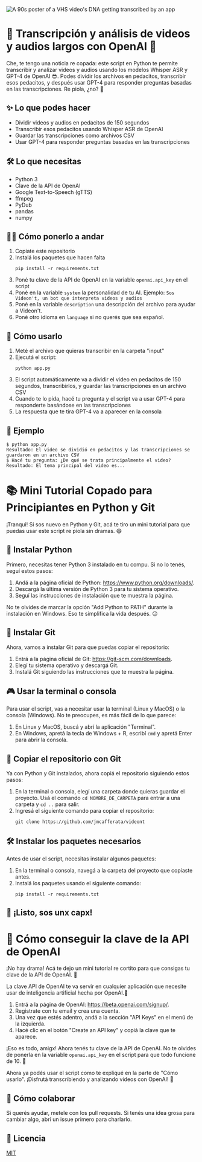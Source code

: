 ![A 90s poster of a VHS video's DNA getting transcribed by an app](https://github.com/jmcafferata/videont/blob/master/videont-cover.jpg?raw=true)

# 🚀 Transcripción y análisis de videos y audios largos con OpenAI 🎥

Che, te tengo una noticia re copada: este script en Python te permite transcribir y analizar videos y audios usando los modelos Whisper ASR y GPT-4 de OpenAI 😎. Podes dividir los archivos en pedacitos, transcribir esos pedacitos, y después usar GPT-4 para responder preguntas basadas en las transcripciones. Re piola, ¿no? 🤯

## ✨ Lo que podes hacer

- Dividir videos y audios en pedacitos de 150 segundos
- Transcribir esos pedacitos usando Whisper ASR de OpenAI
- Guardar las transcripciones como archivos CSV
- Usar GPT-4 para responder preguntas basadas en las transcripciones

## 🛠 Lo que necesitas

- Python 3
- Clave de la API de OpenAI
- Google Text-to-Speech (gTTS)
- ffmpeg
- PyDub
- pandas
- numpy

## 🏃‍♂️ Cómo ponerlo a andar

1. Copiate este repositorio
2. Instalá los paquetes que hacen falta
   ```
   pip install -r requirements.txt
   ```
3. Poné tu clave de la API de OpenAI en la variable `openai.api_key` en el script
4. Poné en la variable `system` la personalidad de tu AI. Ejemplo: `Sos Videon't, un bot que interpreta videos y audios`
5. Poné en la variable `description` una descripción del archivo para ayudar a Videon't.
6. Poné otro idioma en `language` si no querés que sea español.

## 🎯 Cómo usarlo

1. Meté el archivo que quieras transcribir en la carpeta "input"
2. Ejecutá el script:
   ```
   python app.py
   ```
3. El script automáticamente va a dividir el video en pedacitos de 150 segundos, transcribirlos, y guardar las transcripciones en un archivo CSV
4. Cuando te lo pida, hacé tu pregunta y el script va a usar GPT-4 para responderte basándose en las transcripciones
5. La respuesta que te tira GPT-4 va a aparecer en la consola

## 🎉 Ejemplo

```
$ python app.py
Resultado: El video se dividió en pedacitos y las transcripciones se guardaron en un archivo CSV
$ Hacé tu pregunta: ¿De qué se trata principalmente el video?
Resultado: El tema principal del video es...
```
# 📚 Mini Tutorial Copado para Principiantes en Python y Git

¡Tranqui! Si sos nuevo en Python y Git, acá te tiro un mini tutorial para que puedas usar este script re piola sin dramas. 😄

## 🐍 Instalar Python

Primero, necesitas tener Python 3 instalado en tu compu. Si no lo tenés, seguí estos pasos:

1. Andá a la página oficial de Python: https://www.python.org/downloads/.
2. Descargá la última versión de Python 3 para tu sistema operativo.
3. Seguí las instrucciones de instalación que te muestra la página.

No te olvides de marcar la opción "Add Python to PATH" durante la instalación en Windows. Eso te simplifica la vida después. 😉

## 🏁 Instalar Git

Ahora, vamos a instalar Git para que puedas copiar el repositorio:

1. Entrá a la página oficial de Git: https://git-scm.com/downloads.
2. Elegí tu sistema operativo y descargá Git.
3. Instalá Git siguiendo las instrucciones que te muestra la página.

## 🎮 Usar la terminal o consola

Para usar el script, vas a necesitar usar la terminal (Linux y MacOS) o la consola (Windows). No te preocupes, es más fácil de lo que parece:

1. En Linux y MacOS, buscá y abrí la aplicación "Terminal".
2. En Windows, apretá la tecla de Windows + R, escribí `cmd` y apretá Enter para abrir la consola.

## 🤖 Copiar el repositorio con Git

Ya con Python y Git instalados, ahora copiá el repositorio siguiendo estos pasos:

1. En la terminal o consola, elegí una carpeta donde quieras guardar el proyecto. Usá el comando `cd NOMBRE_DE_CARPETA` para entrar a una carpeta y `cd ..` para salir.
2. Ingresá el siguiente comando para copiar el repositorio:
   ```
   git clone https://github.com/jmcafferata/videont
   ```

## 🛠 Instalar los paquetes necesarios

Antes de usar el script, necesitas instalar algunos paquetes:

1. En la terminal o consola, navegá a la carpeta del proyecto que copiaste antes. 
2. Instalá los paquetes usando el siguiente comando:
   ```
   pip install -r requirements.txt
   ```

## 🎉 ¡Listo, sos unx capx!

# 🤖 Cómo conseguir la clave de la API de OpenAI

¡No hay drama! Acá te dejo un mini tutorial re cortito para que consigas tu clave de la API de OpenAI. 💪

La clave API de OpenAI te va servir en cualquier aplicación que necesite usar de inteligencia artificial hecha por OpenAI.🥲

1. Entrá a la página de OpenAI: https://beta.openai.com/signup/.
2. Registrate con tu email y crea una cuenta.
3. Una vez que estés adentro, andá a la sección "API Keys" en el menú de la izquierda.
4. Hacé clic en el botón "Create an API key" y copiá la clave que te aparece.

¡Eso es todo, amigx! Ahora tenés tu clave de la API de OpenAI. No te olvides de ponerla en la variable `openai.api_key` en el script para que todo funcione de 10. 🎉

Ahora ya podés usar el script como te expliqué en la parte de "Cómo usarlo". ¡Disfrutá transcribiendo y analizando videos con OpenAI! 🚀

## 🤝 Cómo colaborar

Si querés ayudar, metele con los pull requests. Si tenés una idea grosa para cambiar algo, abrí un issue primero para charlarlo.

## 📄 Licencia

[MIT](https://choosealicense.com/licenses/mit/)
